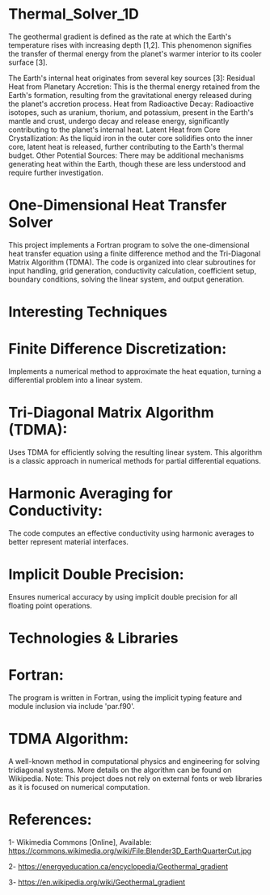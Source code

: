 # Thermal_Solver_1D
The geothermal gradient is defined as the rate at which the Earth's temperature rises with increasing depth [1,2]. This phenomenon signifies the transfer of thermal energy from the planet's warmer interior to its cooler surface [3].

The Earth's internal heat originates from several key sources [3]:
Residual Heat from Planetary Accretion: This is the thermal energy retained from the Earth's formation, resulting from the gravitational energy released during the planet's accretion process.
Heat from Radioactive Decay: Radioactive isotopes, such as uranium, thorium, and potassium, present in the Earth's mantle and crust, undergo decay and release energy, significantly contributing to the planet's internal heat.
Latent Heat from Core Crystallization: As the liquid iron in the outer core solidifies onto the inner core, latent heat is released, further contributing to the Earth's thermal budget.
Other Potential Sources: There may be additional mechanisms generating heat within the Earth, though these are less understood and require further investigation.
# One-Dimensional Heat Transfer Solver
This project implements a Fortran program to solve the one-dimensional heat transfer equation using a finite difference method and the Tri-Diagonal Matrix Algorithm (TDMA). The code is organized into clear subroutines for input handling, grid generation, conductivity calculation, coefficient setup, boundary conditions, solving the linear system, and output generation.

# Interesting Techniques
#  Finite Difference Discretization:
Implements a numerical method to approximate the heat equation, turning a differential problem into a linear system.

#  Tri-Diagonal Matrix Algorithm (TDMA):
Uses TDMA for efficiently solving the resulting linear system. This algorithm is a classic approach in numerical methods for partial differential equations.

#  Harmonic Averaging for Conductivity:
The code computes an effective conductivity using harmonic averages to better represent material interfaces.

#  Implicit Double Precision:
Ensures numerical accuracy by using implicit double precision for all floating point operations.

# Technologies & Libraries
#  Fortran:
The program is written in Fortran, using the implicit typing feature and module inclusion via include 'par.f90'.

#  TDMA Algorithm:
A well-known method in computational physics and engineering for solving tridiagonal systems. More details on the algorithm can be found on Wikipedia.
Note: This project does not rely on external fonts or web libraries as it is focused on numerical computation.

# References:

1-	Wikimedia Commons [Online], Available: https://commons.wikimedia.org/wiki/File:Blender3D_EarthQuarterCut.jpg

2-	https://energyeducation.ca/encyclopedia/Geothermal_gradient

3-	https://en.wikipedia.org/wiki/Geothermal_gradient

